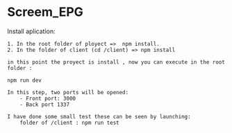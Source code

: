 # Screem_EPG
Install aplication:
  
    1. In the root folder of ployect =>  npm install.
    2. In the folder of client (cd /client) => npm install
    
    in this point the proyect is install , now you can execute in the root folder :
    
    npm run dev

    In this step, two ports will be opened:
        - Front port: 3000
        - Back port 1337

    I have done some small test these can be seen by launching:
        folder of /client : npm run test  
        
